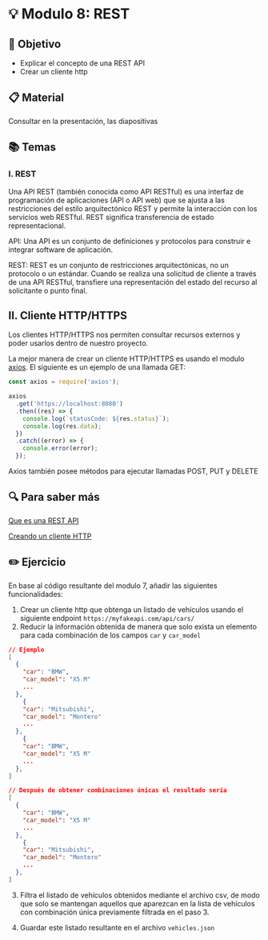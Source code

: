 # :bulb: Modulo 8: REST

## :book: Objetivo

- Explicar el concepto de una REST API
- Crear un cliente http

## :clipboard: Material

Consultar en la presentación, las diapositivas

## :books: Temas

### I. REST

Una API REST (también conocida como API RESTful) es una interfaz de programación de aplicaciones (API o API web) que se ajusta a las restricciones del estilo arquitectónico REST y permite la interacción con los servicios web RESTful. REST significa transferencia de estado representacional.

API: Una API es un conjunto de definiciones y protocolos para construir e integrar software de aplicación.

REST: REST es un conjunto de restricciones arquitectónicas, no un protocolo o un estándar. Cuando se realiza una solicitud de cliente a través de una API RESTful, transfiere una representación del estado del recurso al solicitante o punto final.

## II. Cliente HTTP/HTTPS

Los clientes HTTP/HTTPS nos permiten consultar recursos externos y poder usarlos dentro de nuestro proyecto.

La mejor manera de crear un cliente HTTP/HTTPS es usando el modulo [axios](https://github.com/axios/axios). El siguiente es un ejemplo de una llamada GET:

```js
const axios = require('axios');

axios
  .get('https://localhost:8080')
  .then((res) => {
    console.log(`statusCode: ${res.status}`);
    console.log(res.data);
  })
  .catch((error) => {
    console.error(error);
  });
```

Axios también posee métodos para ejecutar llamadas POST, PUT y DELETE

## :mag: Para saber más

[Que es una REST API](https://www.redhat.com/en/topics/api/what-is-a-rest-api)

[Creando un cliente HTTP](https://nodejs.dev/en/learn/making-http-requests-with-nodejs/)

## :pencil2: Ejercicio

En base al código resultante del modulo 7, añadir las siguientes funcionalidades:

1. Crear un cliente http que obtenga un listado de vehículos usando el siguiente endpoint `https://myfakeapi.com/api/cars/`
2. Reducir la información obtenida de manera que solo exista un elemento para cada combinación de los campos `car` y `car_model`

```json
// Ejemplo
[
  {
    "car": "BMW",
    "car_model": "X5 M"
    ...
  },
    {
    "car": "Mitsubishi",
    "car_model": "Montero"
    ...
  },
    {
    "car": "BMW",
    "car_model": "X5 M"
    ...
  },
]

// Después de obtener combinaciones únicas el resultado sería
[
  {
    "car": "BMW",
    "car_model": "X5 M"
    ...
  },
    {
    "car": "Mitsubishi",
    "car_model": "Montero"
    ...
  },
]
```

3. Filtra el listado de vehículos obtenidos mediante el archivo csv, de modo que solo se mantengan aquellos que aparezcan en la lista de vehículos con combinación única previamente filtrada en el paso 3.

4. Guardar este listado resultante en el archivo `vehicles.json`
